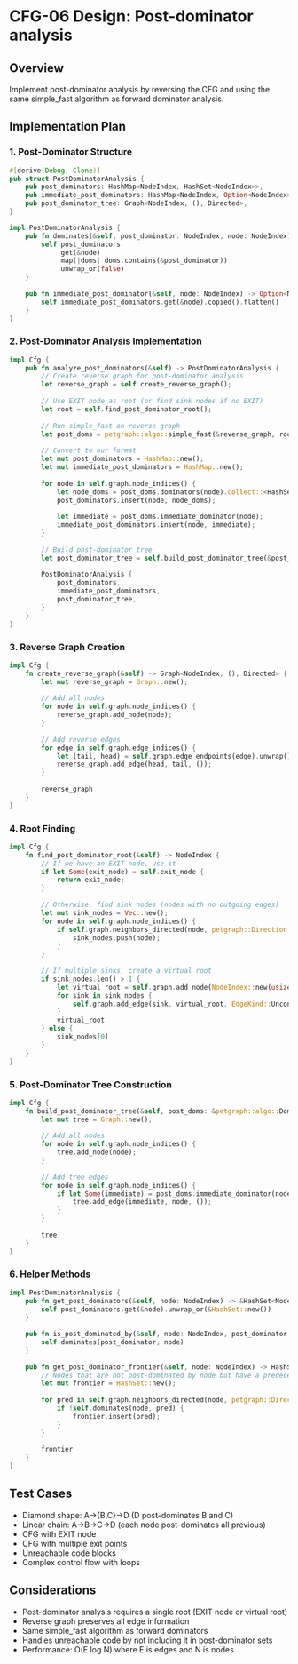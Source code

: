 # CFG-06 Design: Post-dominator analysis

## Overview
Implement post-dominator analysis by reversing the CFG and using the same simple_fast algorithm as forward dominator analysis.

## Implementation Plan

### 1. Post-Dominator Structure
```rust
#[derive(Debug, Clone)]
pub struct PostDominatorAnalysis {
    pub post_dominators: HashMap<NodeIndex, HashSet<NodeIndex>>,
    pub immediate_post_dominators: HashMap<NodeIndex, Option<NodeIndex>>,
    pub post_dominator_tree: Graph<NodeIndex, (), Directed>,
}

impl PostDominatorAnalysis {
    pub fn dominates(&self, post_dominator: NodeIndex, node: NodeIndex) -> bool {
        self.post_dominators
            .get(&node)
            .map(|doms| doms.contains(&post_dominator))
            .unwrap_or(false)
    }
    
    pub fn immediate_post_dominator(&self, node: NodeIndex) -> Option<NodeIndex> {
        self.immediate_post_dominators.get(&node).copied().flatten()
    }
}
```

### 2. Post-Dominator Analysis Implementation
```rust
impl Cfg {
    pub fn analyze_post_dominators(&self) -> PostDominatorAnalysis {
        // Create reverse graph for post-dominator analysis
        let reverse_graph = self.create_reverse_graph();
        
        // Use EXIT node as root (or find sink nodes if no EXIT)
        let root = self.find_post_dominator_root();
        
        // Run simple_fast on reverse graph
        let post_doms = petgraph::algo::simple_fast(&reverse_graph, root);
        
        // Convert to our format
        let mut post_dominators = HashMap::new();
        let mut immediate_post_dominators = HashMap::new();
        
        for node in self.graph.node_indices() {
            let node_doms = post_doms.dominators(node).collect::<HashSet<_>>();
            post_dominators.insert(node, node_doms);
            
            let immediate = post_doms.immediate_dominator(node);
            immediate_post_dominators.insert(node, immediate);
        }
        
        // Build post-dominator tree
        let post_dominator_tree = self.build_post_dominator_tree(&post_doms);
        
        PostDominatorAnalysis {
            post_dominators,
            immediate_post_dominators,
            post_dominator_tree,
        }
    }
}
```

### 3. Reverse Graph Creation
```rust
impl Cfg {
    fn create_reverse_graph(&self) -> Graph<NodeIndex, (), Directed> {
        let mut reverse_graph = Graph::new();
        
        // Add all nodes
        for node in self.graph.node_indices() {
            reverse_graph.add_node(node);
        }
        
        // Add reverse edges
        for edge in self.graph.edge_indices() {
            let (tail, head) = self.graph.edge_endpoints(edge).unwrap();
            reverse_graph.add_edge(head, tail, ());
        }
        
        reverse_graph
    }
}
```

### 4. Root Finding
```rust
impl Cfg {
    fn find_post_dominator_root(&self) -> NodeIndex {
        // If we have an EXIT node, use it
        if let Some(exit_node) = self.exit_node {
            return exit_node;
        }
        
        // Otherwise, find sink nodes (nodes with no outgoing edges)
        let mut sink_nodes = Vec::new();
        for node in self.graph.node_indices() {
            if self.graph.neighbors_directed(node, petgraph::Direction::Outgoing).next().is_none() {
                sink_nodes.push(node);
            }
        }
        
        // If multiple sinks, create a virtual root
        if sink_nodes.len() > 1 {
            let virtual_root = self.graph.add_node(NodeIndex::new(usize::MAX)); // Virtual node
            for sink in sink_nodes {
                self.graph.add_edge(sink, virtual_root, EdgeKind::Uncond);
            }
            virtual_root
        } else {
            sink_nodes[0]
        }
    }
}
```

### 5. Post-Dominator Tree Construction
```rust
impl Cfg {
    fn build_post_dominator_tree(&self, post_doms: &petgraph::algo::Dominators<NodeIndex>) -> Graph<NodeIndex, (), Directed> {
        let mut tree = Graph::new();
        
        // Add all nodes
        for node in self.graph.node_indices() {
            tree.add_node(node);
        }
        
        // Add tree edges
        for node in self.graph.node_indices() {
            if let Some(immediate) = post_doms.immediate_dominator(node) {
                tree.add_edge(immediate, node, ());
            }
        }
        
        tree
    }
}
```

### 6. Helper Methods
```rust
impl PostDominatorAnalysis {
    pub fn get_post_dominators(&self, node: NodeIndex) -> &HashSet<NodeIndex> {
        self.post_dominators.get(&node).unwrap_or(&HashSet::new())
    }
    
    pub fn is_post_dominated_by(&self, node: NodeIndex, post_dominator: NodeIndex) -> bool {
        self.dominates(post_dominator, node)
    }
    
    pub fn get_post_dominator_frontier(&self, node: NodeIndex) -> HashSet<NodeIndex> {
        // Nodes that are not post-dominated by node but have a predecessor that is
        let mut frontier = HashSet::new();
        
        for pred in self.graph.neighbors_directed(node, petgraph::Direction::Incoming) {
            if !self.dominates(node, pred) {
                frontier.insert(pred);
            }
        }
        
        frontier
    }
}
```

## Test Cases
- Diamond shape: A→{B,C}→D (D post-dominates B and C)
- Linear chain: A→B→C→D (each node post-dominates all previous)
- CFG with EXIT node
- CFG with multiple exit points
- Unreachable code blocks
- Complex control flow with loops

## Considerations
- Post-dominator analysis requires a single root (EXIT node or virtual root)
- Reverse graph preserves all edge information
- Same simple_fast algorithm as forward dominators
- Handles unreachable code by not including it in post-dominator sets
- Performance: O(E log N) where E is edges and N is nodes 